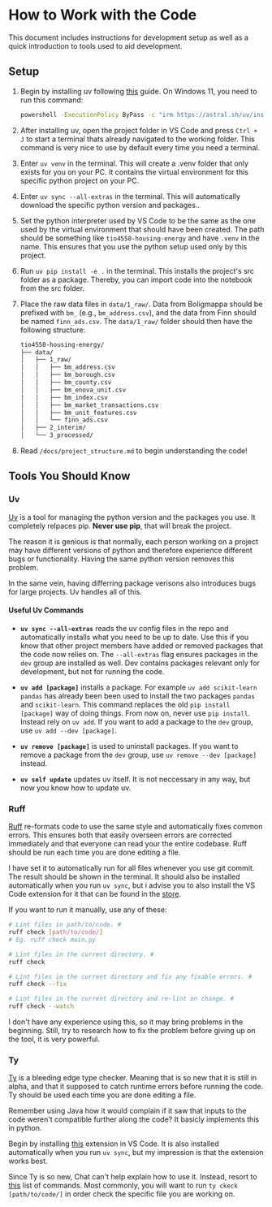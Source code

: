 # How to Work with the Code

This document includes instructions for development setup as well as a quick introduction to tools used to aid development.

## Setup

1. Begin by installing uv following [this](https://docs.astral.sh/uv/getting-started/installation/#standalone-installer) guide. On Windows 11, you need to run this command:

    ```bash
    powershell -ExecutionPolicy ByPass -c "irm https://astral.sh/uv/install.ps1 | iex"
    ```

2. After installing uv, open the project folder in VS Code and press ```Ctrl + J``` to start a terminal thats already navigated to the working folder. This command is very nice to use by default every time you need a terminal.

3. Enter ```uv venv``` in the terminal. This will create a .venv folder that only exists for you on your PC. It contains the virtual environment for this specific python project on your PC.

4. Enter ```uv sync --all-extras``` in the terminal. This will automatically download the specific python version and packages..

5. Set the python interpreter used by VS Code to be the same as the one used by the virtual environment that should have been created. The path should be something like ```tio4550-housing-energy``` and have ```.venv``` in the name. This ensures that you use the python setup used only by this project.

6. Run ```uv pip install -e .``` in the terminal. This installs the project's src folder as a package. Thereby, you can import code into the notebook from the src folder.

7. Place the raw data files in `data/1_raw/`. Data from Boligmappa should be prefixed with `bm_` (e.g., `bm_address.csv`), and the data from Finn should be named `finn_ads.csv`. The `data/1_raw/` folder should then have the following structure:

    ```txt
    tio4550-housing-energy/
    ├── data/
    │   ├── 1_raw/
    │   │   ├── bm_address.csv
    │   │   ├── bm_borough.csv
    │   │   ├── bm_county.csv
    │   │   ├── bm_enova_unit.csv
    │   │   ├── bm_index.csv
    │   │   ├── bm_market_transactions.csv
    │   │   ├── bm_unit_features.csv
    │   │   └── finn_ads.csv
    │   ├── 2_interim/
    │   └── 3_processed/
    ```

8. Read `/docs/project_structure.md` to begin understanding the code!

## Tools You Should Know

### Uv

[Uv](https://docs.astral.sh/uv/) is a tool for managing the python version and the packages you use. It completely relpaces pip. **Never use pip**, that will break the project.

The reason it is genious is that normally, each person working on a project may have different versions of python and therefore experience different bugs or functionality. Having the same python version removes this problem.

In the same vein, having differring package verisons also introduces bugs for large projects. Uv handles all of this.

#### Useful Uv Commands

- **```uv sync --all-extras```** reads the uv config files in the repo and automatically installs what you need to be up to date. Use this if you know that other project members have added or removed packages that the code now relies on. The `--all-extras` flag ensures packages in the `dev` group are installed as well. Dev contains packages relevant only for development, but not for running the code.

- **```uv add [package]```** installs a package. For example ```uv add scikit-learn pandas``` has already been been used to install the two packages `pandas` and `scikit-learn`. This command replaces the old ```pip install [package]``` way of doing things. From now on, never use `pip install`. Instead rely on `uv add`. If you want to add a package to the `dev` group, use ```uv add --dev [package]```.

- **```uv remove [package]```** is used to uninstall packages. If you want to remove a package from the `dev` group, use `uv remove --dev [package]` instead.

- **`uv self update`** updates uv itself. It is not neccessary in any way, but now you know how to update uv.

### Ruff

[Ruff](https://docs.astral.sh/ruff/#testimonials) re-formats code to use the same style and automatically fixes common errors. This ensures both that easily overseen errors are corrected immediately and that everyone can read your the entire codebase. Ruff should be run each time you are done editing a file.

I have set it to automatically run for all files whenever you use git commit. The result should be shown in the terminal. It should also be installed automatically when you run ```uv sync```, but i advise you to also install the VS Code extension for it that can be found in the [store](https://marketplace.visualstudio.com/items?itemName=charliermarsh.ruff).

If you want to run it manually, use any of these:

```bash
# Lint files in path/to/code. #
ruff check [path/to/code/]
# Eg. ruff check main.py

# Lint files in the current directory. #
ruff check

# Lint files in the current directory and fix any fixable errors. #
ruff check --fix

# Lint files in the current directory and re-lint on change. #
ruff check --watch
```

I don't have any experience using this, so it may bring problems in the beginning. Still, try to research how to fix the problem before giving up on the tool, it is very powerful.

### Ty

[Ty](https://docs.astral.sh/ty/) is a bleeding edge type checker. Meaning that is so new that it is still in alpha, and that it supposed to catch runtime errors before running the code. Ty should be used each time you are done editing a file.

Remember using Java how it would complain if it saw that inputs to the code weren't compatible further along the code? It basicly implements this in python.

Begin by installing [this](https://marketplace.visualstudio.com/items?itemName=astral-sh.ty) extension in VS Code. It is also installed automatically when you run ```uv sync```, but my impression is that the extension works best.

Since Ty is so new, Chat can't help explain how to use it. Instead, resort to [this](https://docs.astral.sh/ty/reference/cli/#ty-help) list of commands. Most commonly, you will want to run ```ty ckeck [path/to/code/]``` in order check the specific file you are working on.
